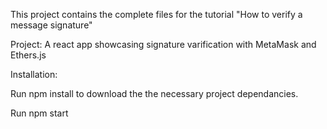 This project contains the complete files for the tutorial "How to verify a message signature"

Project: A react app showcasing signature varification with MetaMask and Ethers.js

Installation:

Run npm install to download the the necessary project dependancies.

Run npm start
